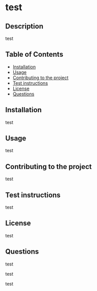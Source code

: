# test 

## Description 

test


## Table of Contents 

* [Installation](#installation)
* [Usage](#usage)
* [Contributing to the project](#contributing-to-the-project)
* [Test instructions](#test-instructions)
* [License](#license)
* [Questions](#questions)


## Installation

test


## Usage 

test

 


## Contributing to the project

test



## Test instructions

test



## License

test



## Questions

test

test

test

